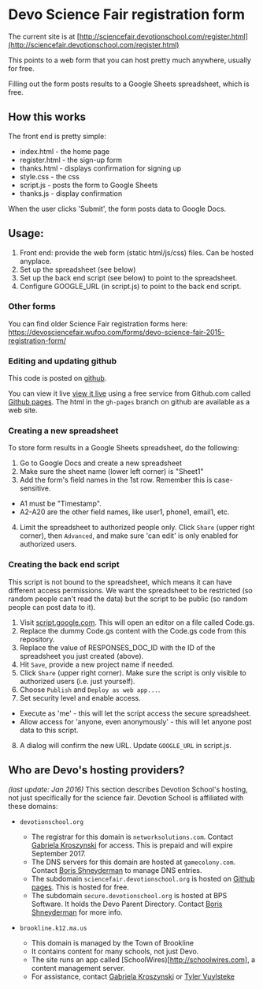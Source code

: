 # Devo Science Fair registration form

The current site is at [http://sciencefair.devotionschool.com/register.html](http://sciencefair.devotionschool.com/register.html)

This points to a web form that you can host pretty much anywhere, usually for free.

Filling out the form posts results to a Google Sheets spreadsheet, which is free.

## How this works

The front end is pretty simple:
 * index.html - the home page
 * register.html - the sign-up form
 * thanks.html - displays confirmation for signing up
 * style.css - the css
 * script.js - posts the form to Google Sheets
 * thanks.js - display confirmation

When the user clicks 'Submit', the form posts data to Google Docs.

## Usage:
 1. Front end: provide the web form (static html/js/css) files. Can be hosted anyplace.
 2. Set up the spreadsheet (see below)
 3. Set up the back end script (see below) to point to the spreadsheet.
 4. Configure GOOGLE_URL (in script.js) to point to the back end script.

### Other forms
You can find older Science Fair registration forms here:
    https://devosciencefair.wufoo.com/forms/devo-science-fair-2015-registration-form/

### Editing and updating github

This code is posted on [github](https://github.com/DevotionSchool/sciencefair).

You can view it live [view it live](http://devotionschool.github.io/sciencefair/)
using a free service from Github.com called [Github pages](http://pages.github.com). The html in the `gh-pages` branch on github are available as a web site.

### Creating a new spreadsheet

To store form results in a Google Sheets spreadsheet, do the following:

1. Go to Google Docs and create a new spreadsheet
2. Make sure the sheet name (lower left corner) is "Sheet1"
3. Add the form's field names in the 1st row. Remember this is case-sensitive.
  * A1 must be "Timestamp". 
  * A2-A20 are the other field names, like user1, phone1, email1, etc.
4. Limit the spreadsheet to authorized people only. Click `Share` (upper right corner), then `Advanced`, and make sure 'can edit' is only enabled for authorized users.

### Creating the back end script

This script is not bound to the spreadsheet, which means it can have
different access permissions. We want the spreadsheet to be restricted
(so random people can't read the data) but the script to be public (so
random people can post data to it).

1. Visit [script.google.com](http://script.google.com). This will open an editor on a file called Code.gs.
2. Replace the dummy Code.gs content with the Code.gs code from this repository.
3. Replace the value of RESPONSES_DOC_ID with the ID of the spreadsheet you just created (above).
4. Hit `Save`, provide a new project name if needed.
5. Click `Share` (upper right corner). Make sure the script is only visible to authorized users (i.e. just yourself).
6. Choose `Publish` and `Deploy as web app...`. 
7. Set security level and enable access. 
  * Execute as 'me' - this will let the script access the secure spreadsheet.
  * Allow access for 'anyone, even anonymously' - this will let anyone post data to this script.
8. A dialog will confirm the new URL. Update `GOOGLE_URL` in script.js.

## Who are Devo's hosting providers?

*(last update: Jan 2016)* This section describes Devotion School's hosting, not just specifically for the science fair. Devotion School is affiliated with these domains:

* `devotionschool.org` 
  * The registrar for this domain is `networksolutions.com`. Contact [Gabriela Kroszynski](mailto:frinulia@hotmail.com) for access. This is prepaid and will expire September 2017.
  * The DNS servers for this domain are hosted at `gamecolony.com`. Contact [Boris Shneyderman](mailto:info@bpssft.com) to manage DNS entries.
  * The subdomain `sciencefair.devotionschool.org` is hosted on [Github pages](http://pages.github.com). This is hosted for free.
  * The subdomain `secure.devotionschool.org` is hosted at BPS Software. It holds the Devo Parent Directory. Contact [Boris Shneyderman](mailto:info@bpssft.com) for more info.

* `brookline.k12.ma.us`
  * This domain is managed by the Town of Brookline
  * It contains content for many schools, not just Devo.
  * The site runs an app called [SchoolWires)[http://schoolwires.com], a content management server.
  * For assistance, contact [Gabriela Kroszynski](mailto:frinulia@hotmail.com) or [Tyler Vuylsteke](mailto:Tyler_Vuylsteke@brookline.k12.ma.us)

